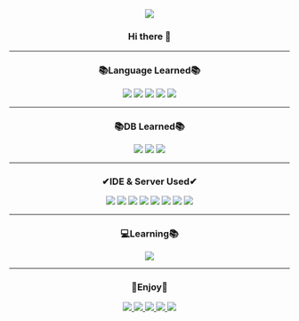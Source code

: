 <div align="center">
  <img src="https://capsule-render.vercel.app/api?type=cylinder&color=0:FFC0CB,100:FF6A89&height=100&section=header&text=yurryme&fontSize=50" />
</div>
<h3 align="center">Hi there 👋 </h3>
<hr>
<h3 align="center">📚Language Learned📚</h3>
<div align="center">
  <img src="https://img.shields.io/badge/Java-FF5675?style=flat&logo=Java&logoColor=007396"/>
  <img src="https://img.shields.io/badge/C-FF848F?style=flat-square&logo=C&logoColor=A8B9CC"/>
  <img src="https://img.shields.io/badge/Android-FFB2AF?style=flat&logo=Android&logoColor=3DDC84"/>
  <img src="https://img.shields.io/badge/Linux-FFC8CD?style=flat&logo=Linux&logoColor=FCC624"/>
  <img src="https://img.shields.io/badge/HTML5-FFE3EE?style=flat&logo=HTML5&logoColor=E34F26"/></br>
</div>
<hr>
<h3 align="center">📚DB Learned📚</h3>
<div align="center">
  <img src="https://img.shields.io/badge/MySQL-FF9473?style=flat&logo=MySQL&logoColor=4479A1"/>
  <img src="https://img.shields.io/badge/Firebase-FFB788?style=flat&logo=Firebase&logoColor=FFCA28"/>
  <img src="https://img.shields.io/badge/Oracle-FFBDA3?style=flat&logo=Oracle&logoColor=F80000"/>
</div>
<hr>
<h3 align="center">✔IDE & Server Used✔</h3>
<div align="center">
    <img src="https://img.shields.io/badge/VMware-FF9100?style=flat&logo=VMware&logoColor=2C2255"/>
  <img src="https://img.shields.io/badge/Eclipse IDE-FFAF0A?style=flat&logo=Eclipse IDE&logoColor=2C2255"/>
  <img src="https://img.shields.io/badge/Visual Studio-FFC314?style=flat&logo=Visual Studio&logoColor=5C2D91"/>
  <img src="https://img.shields.io/badge/Android Studio-FFD228?style=flat&logo=Android Studio&logoColor=3DDC84"/>
  <img src="https://img.shields.io/badge/Jupyter-FFE146?style=flat&logo=Jupyter&logoColor=F37626"/>
  <img src="https://img.shields.io/badge/Google Colab-FFEB5A?style=flat&logo=Google Colab&logoColor=F9AB00"/>
  <img src="https://img.shields.io/badge/Apache Tomcat-FAEB78?style=flat&logo=Apache Tomcat&logoColor=F8DC75"/>
  <img src="https://img.shields.io/badge/OpenGL-FAFAA0?style=flat&logo=OpenGL&logoColor=5586A4"/>
</div>
<hr>
<h3 align="center">💻Learning📚</h3>
<div align="center">
  <img src="https://img.shields.io/badge/Kotlin-199900?style=flat&logo=Kotlin&logoColor=7F52FF"/>
</div>
<hr> 
<h3 align="center">🎈Enjoy🎈</h3>
<div align="center">
  <a href="https://github.com/HeoYurim" target="_blank"><img src="https://img.shields.io/badge/GitHub-0080FF?style=flat&logo=GitHub&logoColor=181717"/>
  <a href="https://www.instagram.com/yurryme" target="_blank"><img src="https://img.shields.io/badge/Instagram-2E9AFE?style=flat&logo=Instagram&logoColor=E4405F"/>
  <img src="https://img.shields.io/badge/WEBTOON-58ACFA?style=flat&logo=WEBTOON&logoColor=00D564"/>
  <img src="https://img.shields.io/badge/YouTube-81BEF7?style=flat&logo=YouTube&logoColor=FF0000"/>
  <img src="https://img.shields.io/badge/Duolingo-A9D0F5?style=flat&logo=Duolingo&logoColor=58CC02"/>
</div>
 
